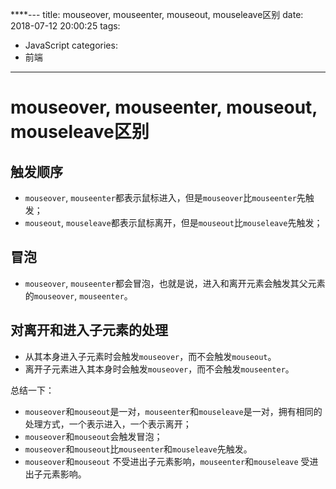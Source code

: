 ****---
title: mouseover, mouseenter, mouseout, mouseleave区别
date: 2018-07-12 20:00:25
tags:
- JavaScript
categories:
 - 前端
---
# mouseover, mouseenter, mouseout, mouseleave区别

## 触发顺序

- `mouseover`, `mouseenter`都表示鼠标进入，但是`mouseover`比`mouseenter`先触发；
- `mouseout`, `mouseleave`都表示鼠标离开，但是`mouseout`比`mouseleave`先触发；

## 冒泡

- `mouseover`, `mouseenter`都会冒泡，也就是说，进入和离开元素会触发其父元素的`mouseover`, `mouseenter`。

## 对离开和进入子元素的处理

- 从其本身进入子元素时会触发`mouseover`，而不会触发`mouseout`。
- 离开子元素进入其本身时会触发`mouseover`，而不会触发`mouseenter`。

总结一下：

- `mouseover`和`mouseout`是一对，`mouseenter`和`mouseleave`是一对，拥有相同的处理方式，一个表示进入，一个表示离开；
- `mouseover`和`mouseout`会触发冒泡；
- `mouseover`和`mouseout`比`mouseenter`和`mouseleave`先触发。
- `mouseover`和`mouseout` 不受进出子元素影响，`mouseenter`和`mouseleave` 受进出子元素影响。
